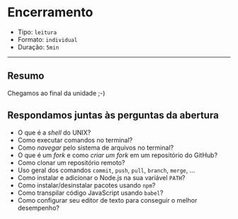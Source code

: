 # Encerramento

* Tipo: `leitura`
* Formato: `individual`
* Duração: `5min`

***

## Resumo

Chegamos ao final da unidade ;-)

## Respondamos juntas às perguntas da abertura

* O que é a *shell* do UNIX?
* Como executar comandos no terminal?
* Como _navegar_ pelo sistema de arquivos no terminal?
* O que é um _fork_ e como _criar um fork_ em um repositório do GitHub?
* Como clonar um repositório remoto?
* Uso geral dos comandos `commit`, `push`, `pull`, `branch`, `merge`, ...
* Como instalar e adicionar o Node.js na sua variável `PATH`?
* Como instalar/desinstalar pacotes usando `npm`?
* Como transpilar código JavaScript usando `babel`?
* Como configurar seu editor de texto para conseguir o melhor desempenho?

